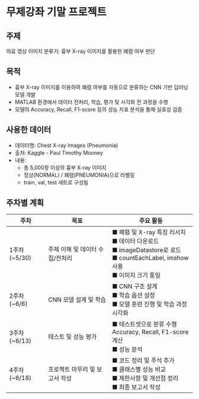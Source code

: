 # 무제강좌 기말 프로젝트
## 주제
의료 영상 이미지 분류기: 흉부 X-ray 이미지를 활용한 폐렴 여부 판단

## 목적
* 흉부 X-ray 이미지를 이용하여 폐렴 여부를 자동으로 분류하는 CNN 기반 딥러닝 모델 개발
* MATLAB 환경에서 데이터 전처리, 학습, 평가 및 시각화 전 과정을 수행
* 모델의 Accuracy, Recall, F1-score 등의 성능 지표 분석을 통해 실효성 검증

## 사용한 데이터
* 데이터명: Chest X-ray Images (Pneumonia)
* 출처: Kaggle - Paul Timothy Mooney
* 내용:
    * 총 5,000장 이상의 흉부 X-ray 이미지
    * 정상(NORMAL) / 폐렴(PNEUMONIA)으로 라벨링
    * train, val, test 세트로 구성됨

## 주차별 계획
| 주차       | 목표                          | 주요 활동                                                                 |
|------------|-------------------------------|---------------------------------------------------------------------------|
| 1주차 (~5/30) | 주제 이해 및 데이터 수집/전처리 | ■ 폐렴 및 X-ray 특징 리서치<br>■ 데이터 다운로드<br>■ imageDatastore로 로드<br>■ countEachLabel, imshow 사용<br>■ 이미지 크기 통일 |
| 2주차 (~6/6)  | CNN 모델 설계 및 학습          | ■ CNN 구조 설계<br>■ 학습 옵션 설정<br>■ 모델 훈련 진행 및 학습 과정 시각화          |
| 3주차 (~6/13) | 테스트 및 성능 평가            | ■ 테스트셋으로 분류 수행<br> Accuracy, Recall, F1-score 계산<br>■ 성능 분석         |
| 4주차 (~6/18) | 프로젝트 마무리 및 보고서 작성  | ■ 코드 정리 및 주석 추가<br>■ 클래스별 성능 비교<br>■ 제한사항 및 개선점 정리<br>■ 최종 보고서 작성 |